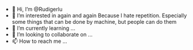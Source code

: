 - 👋 Hi, I’m @Rudigerlu
- 👀 I’m interested in again and again  Because I hate repetition. Especially some things that can be done by machine, but people can do them
- 🌱 I’m currently learning ...
- 💞️ I’m looking to collaborate on ...
- 📫 How to reach me ...

<!---
Rudigerlu/Rudigerlu is a ✨ special ✨ repository because its `README.md` (this file) appears on your GitHub profile.
You can click the Preview link to take a look at your changes.
--->
